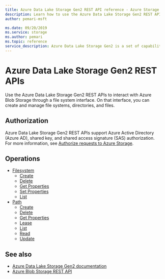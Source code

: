 ```yaml
---
title: Azure Data Lake Storage Gen2 REST API reference - Azure Storage
description: Learn how to use the Azure Data Lake Storage Gen2 REST APIs to interact with Azure Blob Storage through a file system interface.
author: pemari-msft

ms.date: 09/20/2019
ms.service: storage
ms.author: pemari
ms.topic: reference
service_description: Azure Data Lake Storage Gen2 is a set of capabilities dedicated to big data analytics, built on top of Azure Blob storage.
---
```


# Azure Data Lake Storage Gen2 REST APIs

Use the Azure Data Lake Storage Gen2 REST APIs to interact with Azure Blob Storage through a file system interface. On that interface, you can create and manage file systems, directories, and files.

## Authorization

Azure Data Lake Storage Gen2 REST APIs support Azure Active Directory (Azure AD), shared key, and shared access signature (SAS) authorization. For more information, see [Authorize requests to Azure Storage](authorize-requests-to-azure-storage.md).

## Operations

- [Filesystem](/rest/api/storageservices/datalakestoragegen2/filesystem)
  - [Create](/rest/api/storageservices/datalakestoragegen2/filesystem/create)
  - [Delete](/rest/api/storageservices/datalakestoragegen2/filesystem/delete)
  - [Get Properties](/rest/api/storageservices/datalakestoragegen2/filesystem/getproperties)
  - [Set Properties](/rest/api/storageservices/datalakestoragegen2/filesystem/setproperties)
  - [List](/rest/api/storageservices/datalakestoragegen2/filesystem/list)
- [Path](/rest/api/storageservices/datalakestoragegen2/path)
  - [Create](/rest/api/storageservices/datalakestoragegen2/path/create)
  - [Delete](/rest/api/storageservices/datalakestoragegen2/path/delete)
  - [Get Properties](/rest/api/storageservices/datalakestoragegen2/path/getproperties)
  - [Lease](/rest/api/storageservices/datalakestoragegen2/path/lease)
  - [List](/rest/api/storageservices/datalakestoragegen2/path/list)
  - [Read](/rest/api/storageservices/datalakestoragegen2/path/read)
  - [Update](/rest/api/storageservices/datalakestoragegen2/path/update)

## See also

- [Azure Data Lake Storage Gen2 documentation](/azure/storage/data-lake-storage/introduction)
- [Azure Blob Storage REST API](/rest/api/storageservices/blob-service-rest-api)
